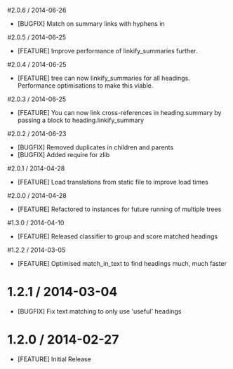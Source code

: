 #2.0.6 / 2014-06-26
* [BUGFIX] Match on summary links with hyphens in

#2.0.5 / 2014-06-25
* [FEATURE] Improve performance of linkify_summaries further.

#2.0.4 / 2014-06-25
* [FEATURE] tree can now linkify_summaries for all headings. Performance optimisations to make this viable.

#2.0.3 / 2014-06-25
* [FEATURE] You can now link cross-references in heading.summary by passing a block to heading.linkify_summary

#2.0.2 / 2014-06-23
* [BUGFIX] Removed duplicates in children and parents
* [BUGFIX] Added require for zlib

#2.0.1 / 2014-04-28
* [FEATURE] Load translations from static file to improve load times

#2.0.0 / 2014-04-28
* [FEATURE] Refactored to instances for future running of multiple trees

#1.3.0 / 2014-04-10
* [FEATURE] Released classifier to group and score matched headings

#1.2.2 / 2014-03-05
* [FEATURE] Optimised match_in_text to find headings much, much faster

# 1.2.1 / 2014-03-04
* [BUGFIX] Fix text matching to only use 'useful' headings

# 1.2.0 / 2014-02-27
* [FEATURE] Initial Release
